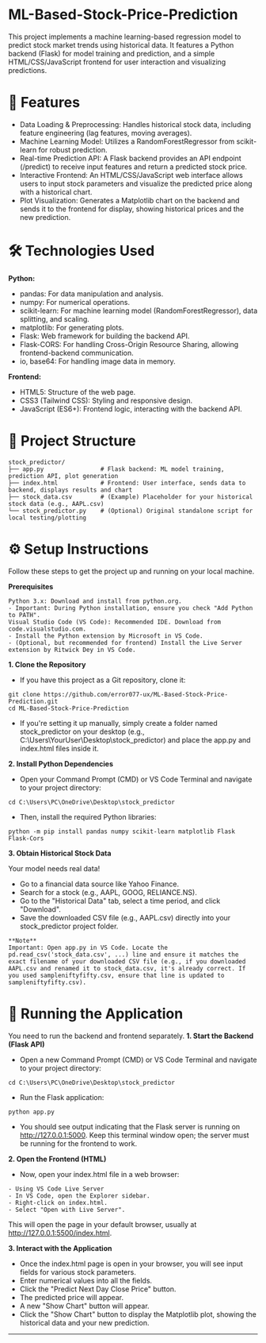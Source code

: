 # ML-Based-Stock-Price-Prediction
This project implements a machine learning-based regression model to predict stock market trends using historical data. It features a Python backend (Flask) for model training and prediction, and a simple HTML/CSS/JavaScript frontend for user interaction and visualizing predictions.

# 🚀 Features
- Data Loading & Preprocessing: Handles historical stock data, including feature engineering (lag features, moving averages).
- Machine Learning Model: Utilizes a RandomForestRegressor from scikit-learn for robust prediction.
- Real-time Prediction API: A Flask backend provides an API endpoint (/predict) to receive input features and return a predicted stock price.
- Interactive Frontend: An HTML/CSS/JavaScript web interface allows users to input stock parameters and visualize the predicted price along with a historical chart.
- Plot Visualization: Generates a Matplotlib chart on the backend and sends it to the frontend for display, showing historical prices and the new prediction.

# 🛠️ Technologies Used
**Python:**
- pandas: For data manipulation and analysis.
- numpy: For numerical operations.
- scikit-learn: For machine learning model (RandomForestRegressor), data splitting, and scaling.
- matplotlib: For generating plots.
- Flask: Web framework for building the backend API.
- Flask-CORS: For handling Cross-Origin Resource Sharing, allowing frontend-backend communication.
- io, base64: For handling image data in memory.

**Frontend:**
- HTML5: Structure of the web page.
- CSS3 (Tailwind CSS): Styling and responsive design.
- JavaScript (ES6+): Frontend logic, interacting with the backend API.

# 📂 Project Structure
```
stock_predictor/
├── app.py                # Flask backend: ML model training, prediction API, plot generation
├── index.html            # Frontend: User interface, sends data to backend, displays results and chart
├── stock_data.csv        # (Example) Placeholder for your historical stock data (e.g., AAPL.csv)
└── stock_predictor.py    # (Optional) Original standalone script for local testing/plotting
```

# ⚙️ Setup Instructions

Follow these steps to get the project up and running on your local machine.

**Prerequisites**
```
Python 3.x: Download and install from python.org.
- Important: During Python installation, ensure you check "Add Python to PATH".
Visual Studio Code (VS Code): Recommended IDE. Download from code.visualstudio.com.
- Install the Python extension by Microsoft in VS Code.
- (Optional, but recommended for frontend) Install the Live Server extension by Ritwick Dey in VS Code.
```
**1. Clone the Repository**
- If you have this project as a Git repository, clone it:
```
git clone https://github.com/error077-ux/ML-Based-Stock-Price-Prediction.git
cd ML-Based-Stock-Price-Prediction
```
- If you're setting it up manually, simply create a folder named stock_predictor on your desktop (e.g., C:\Users\YourUser\Desktop\stock_predictor) and place the app.py and index.html files inside it.

**2. Install Python Dependencies**

- Open your Command Prompt (CMD) or VS Code Terminal and navigate to your project directory:
```
cd C:\Users\PC\OneDrive\Desktop\stock_predictor
```

- Then, install the required Python libraries:
```
python -m pip install pandas numpy scikit-learn matplotlib Flask Flask-Cors
```

**3. Obtain Historical Stock Data**

Your model needs real data!
- Go to a financial data source like Yahoo Finance.
- Search for a stock (e.g., AAPL, GOOG, RELIANCE.NS).
- Go to the "Historical Data" tab, select a time period, and click "Download".
- Save the downloaded CSV file (e.g., AAPL.csv) directly into your stock_predictor project folder.
```
**Note**
Important: Open app.py in VS Code. Locate the pd.read_csv('stock_data.csv', ...) line and ensure it matches the exact filename of your downloaded CSV file (e.g., if you downloaded AAPL.csv and renamed it to stock_data.csv, it's already correct. If you used sampleniftyfifty.csv, ensure that line is updated to sampleniftyfifty.csv).
```

# 🚀 Running the Application

You need to run the backend and frontend separately.
**1. Start the Backend (Flask API)**
- Open a new Command Prompt (CMD) or VS Code Terminal and navigate to your project directory:
```
cd C:\Users\PC\OneDrive\Desktop\stock_predictor
```
- Run the Flask application:
```
python app.py
```
- You should see output indicating that the Flask server is running on http://127.0.0.1:5000. Keep this terminal window open; the server must be running for the frontend to work.

**2. Open the Frontend (HTML)**
- Now, open your index.html file in a web browser:

```
- Using VS Code Live Server
- In VS Code, open the Explorer sidebar.
- Right-click on index.html.
- Select "Open with Live Server".
```
This will open the page in your default browser, usually at http://127.0.0.1:5500/index.html.

**3. Interact with the Application**
- Once the index.html page is open in your browser, you will see input fields for various stock parameters.
- Enter numerical values into all the fields.
- Click the "Predict Next Day Close Price" button.
- The predicted price will appear.
- A new "Show Chart" button will appear.
- Click the "Show Chart" button to display the Matplotlib plot, showing the historical data and your new prediction.
---
